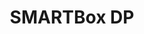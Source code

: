 ---
title: SMARTBox DP
layout: subsections
collection: 'guides/devices/smartbox-dp'
image: '/guides/images/devices/device-list/smartbox-dp.jpg'
---